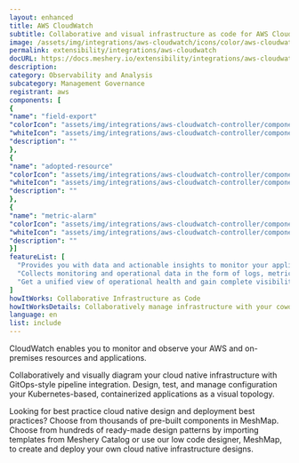 ```yaml
---
layout: enhanced
title: AWS CloudWatch
subtitle: Collaborative and visual infrastructure as code for AWS CloudWatch
image: /assets/img/integrations/aws-cloudwatch/icons/color/aws-cloudwatch-color.svg
permalink: extensibility/integrations/aws-cloudwatch
docURL: https://docs.meshery.io/extensibility/integrations/aws-cloudwatch-controller
description: 
category: Observability and Analysis
subcategory: Management Governance
registrant: aws
components: [
{
"name": "field-export"
"colorIcon": "assets/img/integrations/aws-cloudwatch-controller/components/field-export/icons/color/field-export-color.svg"
"whiteIcon": "assets/img/integrations/aws-cloudwatch-controller/components/field-export/icons/white/field-export-white.svg"
"description": ""
},
{
"name": "adopted-resource"
"colorIcon": "assets/img/integrations/aws-cloudwatch-controller/components/adopted-resource/icons/color/adopted-resource-color.svg"
"whiteIcon": "assets/img/integrations/aws-cloudwatch-controller/components/adopted-resource/icons/white/adopted-resource-white.svg"
"description": ""
},
{
"name": "metric-alarm"
"colorIcon": "assets/img/integrations/aws-cloudwatch-controller/components/metric-alarm/icons/color/metric-alarm-color.svg"
"whiteIcon": "assets/img/integrations/aws-cloudwatch-controller/components/metric-alarm/icons/white/metric-alarm-white.svg"
"description": ""
}]
featureList: [
  "Provides you with data and actionable insights to monitor your applications, respond to system-wide performance changes, and optimize resource utilization.",
  "Collects monitoring and operational data in the form of logs, metrics, and traces.",
  "Get a unified view of operational health and gain complete visibility of your AWS resources, applications, and services running on AWS and on-premises."
]
howItWorks: Collaborative Infrastructure as Code
howItWorksDetails: Collaboratively manage infrastructure with your coworkers synchronously sharing the same designs.
language: en
list: include
---
```

<p>
CloudWatch enables you to monitor and observe your AWS and on-premises resources and applications.
</p>
<p>
    Collaboratively and visually diagram your cloud native infrastructure with GitOps-style pipeline integration. Design, test, and manage configuration your Kubernetes-based, containerized applications as a visual topology.
</p>
<p>
    Looking for best practice cloud native design and deployment best practices? Choose from thousands of pre-built components in MeshMap. Choose from hundreds of ready-made design patterns by importing templates from Meshery Catalog or use our low code designer, MeshMap, to create and deploy your own cloud native infrastructure designs.
</p>
